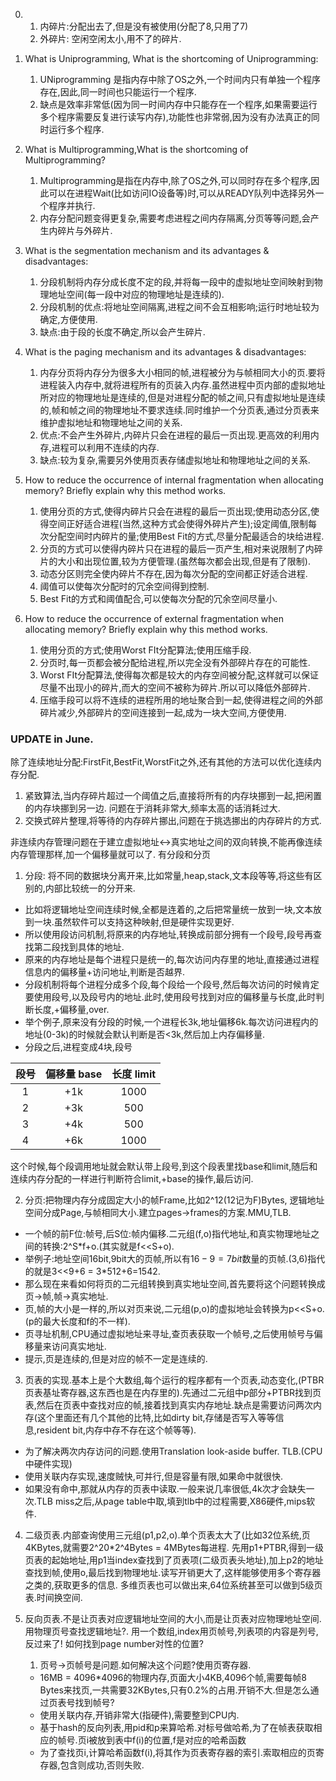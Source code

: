 <!--
 * @Github: https://github.com/Certseeds/CS302_OS
 * @Organization: SUSTech
 * @Author: nanoseeds
 * @Date: 2020-04-23 10:26:20
 * @LastEditors: nanoseeds
 * @LastEditTime: 2020-06-04 22:51:05
 * @License: CC-BY-NC-SA_V4_0 or any later version 
 -->
0. 
    1. 内碎片:分配出去了,但是没有被使用(分配了8,只用了7)
    2. 外碎片: 空闲空闲太小,用不了的碎片.
1. What is Uniprogramming, What is the shortcoming of Uniprogramming:
    1. UNiprogramming 是指内存中除了OS之外,一个时间内只有单独一个程序存在,因此,同一时间也只能运行一个程序.
    2. 缺点是效率非常低(因为同一时间内存中只能存在一个程序,如果需要运行多个程序需要反复进行读写内存),功能性也非常弱,因为没有办法真正的同时运行多个程序.

2. What is Multiprogramming,What is the shortcoming of Multiprogramming?
    1. Multiprogramming是指在内存中,除了OS之外,可以同时存在多个程序,因此可以在进程Wait(比如访问IO设备等)时,可以从READY队列中选择另外一个程序并执行.
    2. 内存分配问题变得更复杂,需要考虑进程之间内存隔离,分页等等问题,会产生内碎片与外碎片.

3. What is the segmentation mechanism and its advantages & disadvantages:
    1. 分段机制将内存分成长度不定的段,并将每一段中的虚拟地址空间映射到物理地址空间(每一段中对应的物理地址是连续的).
    2. 分段机制的优点:将地址空间隔离,进程之间不会互相影响;运行时地址较为确定,方便使用.
    3. 缺点:由于段的长度不确定,所以会产生碎片.

4. What is the paging mechanism and its advantages & disadvantages:
    1. 内存分页将内存分为很多大小相同的帧,进程被分为与帧相同大小的页.要将进程装入内存中,就将进程所有的页装入内存.虽然进程中页内部的虚拟地址所对应的物理地址是连续的,但是对进程分配的帧之间,只有虚拟地址是连续的,帧和帧之间的物理地址不要求连续.同时维护一个分页表,通过分页表来维护虚拟地址和物理地址之间的关系.
    2. 优点:不会产生外碎片,内碎片只会在进程的最后一页出现.更高效的利用内存,进程可以利用不连续的内存.
    3. 缺点:较为复杂,需要另外使用页表存储虚拟地址和物理地址之间的关系.

5. How to reduce the occurrence of internal fragmentation when allocating memory? Briefly explain why this method works.
    1. 使用分页的方式,使得内碎片只会在进程的最后一页出现;使用动态分区,使得空间正好适合进程(当然,这种方式会使得外碎片产生);设定阈值,限制每次分配空间时内碎片的量;使用Best Fit的方式,尽量分配最适合的块给进程.
    2. 分页的方式可以使得内碎片只在进程的最后一页产生,相对来说限制了内碎片的大小和出现位置,较为方便管理.(虽然每次都会出现,但是有了限制).
    3. 动态分区则完全使内碎片不存在,因为每次分配的空间都正好适合进程.
    4. 阈值可以使每次分配时的冗余空间得到控制.
    5. Best Fit的方式和阈值配合,可以使每次分配的冗余空间尽量小.
    
6. How to reduce the occurrence of external fragmentation when allocating memory? Briefly explain why this method works.
    1. 使用分页的方式;使用Worst FIt分配算法;使用压缩手段.
    2. 分页时,每一页都会被分配给进程,所以完全没有外部碎片存在的可能性.
    3. Worst FIt分配算法,使得每次都是较大的内存空间被分配,这样就可以保证尽量不出现小的碎片,而大的空间不被称为碎片.所以可以降低外部碎片.
    4. 压缩手段可以将不连续的进程所用的地址聚合到一起,使得进程之间的外部碎片减少,外部碎片的空间连接到一起,成为一块大空间,方便使用.

### UPDATE in June.

除了连续地址分配:FirstFit,BestFit,WorstFit之外,还有其他的方法可以优化连续内存分配.
1. 紧致算法,当内存碎片超过一个阈值之后,直接将所有的内存块挪到一起,把闲置的内存块挪到另一边.
   问题在于消耗非常大,频率太高的话消耗过大.
2. 交换式碎片整理,将等待的内存碎片挪出,问题在于挑选挪出的内存碎片的方式.

非连续内存管理问题在于建立虚拟地址<->真实地址之间的双向转换,不能再像连续内存管理那样,加一个偏移量就可以了.
有分段和分页
1. 分段: 将不同的数据块分离开来,比如常量,heap,stack,文本段等等,将这些有区别的,内部比较统一的分开来.
  + 比如将逻辑地址空间连续时候,全都是连着的,之后把常量统一放到一块,文本放到一块.虽然软件可以支持这种映射,但是硬件实现更好.
  + 所以使用段访问机制,将原来的内存地址,转换成前部分拥有一个段号,段号再查找第二段找到具体的地址.
  + 原来的内存地址是每个进程只是统一的,每次访问内存里的地址,直接通过进程信息内的偏移量+访问地址,判断是否越界.
  + 分段机制将每个进程分成多个段,每个段给一个段号,然后每次访问的时候肯定要使用段号,以及段号内的地址.此时,使用段号找到对应的偏移量与长度,此时判断长度,+偏移量,over.
  + 举个例子,原来没有分段的时候,一个进程长3k,地址偏移6k.每次访问进程内的地址(0-3k)的时候就会默认判断是否<3k,然后加上内存偏移量.
  + 分段之后,进程变成4块,段号 

  | 段号  | 偏移量 base | 长度 limit |
  | :---: | :---------: | :--------: |
  |   1   |     +1k     |    1000    |
  |   2   |     +3k     |    500     |
  |   3   |     +4k     |    500     |
  |   4   |     +6k     |    1000    |
  这个时候,每个段调用地址就会默认带上段号,到这个段表里找base和limit,随后和连续内存分配的一样进行判断符合limit,+base的操作,最后访问.

2. 分页:把物理内存分成固定大小的帧Frame,比如2^12(12记为F)Bytes, 逻辑地址空间分成Page,与帧相同大小.建立pages->frames的方案.MMU,TLB.
  + 一个帧的前F位:帧号,后S位:帧内偏移.二元组(f,o)指代地址,和真实物理地址之间的转换:2^S*f+o.(其实就是f<<S+o).
  + 举例子:地址空间16bit,9bit大的页帧,所以有$16-9=7bit$数量的页帧.(3,6)指代的就是3<<9+6 = 3*512+6=1542.
  + 那么现在来看如何将页的二元组转换到真实地址空间,首先要将这个问题转换成页->帧,帧->真实地址.
  + 页,帧的大小是一样的,所以对页来说,二元组(p,o)的虚拟地址会转换为p<<S+o.(p的最大长度和f的不一样).
  + 页寻址机制,CPU通过虚拟地址来寻址,查页表获取一个帧号,之后使用帧号与偏移量来访问真实地址.
  + 提示,页是连续的,但是对应的帧不一定是连续的.

3. 页表的实现.基本上是个大数组,每个运行的程序都有一个页表,动态变化,(PTBR页表基址寄存器,这东西也是在内存里的).先通过二元组中p部分+PTBR找到页表,然后在页表中查找对应的帧,接着找到真实内存地址.缺点是需要访问两次内存(这个里面还有几个其他的比特,比如dirty bit,存储是否写入等等信息,resident bit,内存中存不存在这个帧等等).
  + 为了解决两次内存访问的问题.使用Translation look-aside buffer. TLB.(CPU中硬件实现)
  + 使用关联内存实现,速度贼快,可并行,但是容量有限,如果命中就很快.
  + 如果没有命中,那就从内存的页表中读取.一般来说几率很低,4k次才会缺失一次.TLB miss之后,从page table中取,填到tlb中的过程需要,X86硬件,mips软件.

4. 二级页表.内部查询使用三元组(p1,p2,o).单个页表太大了(比如32位系统,页4KBytes,就需要2^20*2^4Bytes = 4MBytes每进程.
   先用p1+PTBR,得到一级页表的起始地址,用p1当index查找到了页表项(二级页表头地址),加上p2的地址查找到帧,使用o,最后找到物理地址.读写开销更大了,这样能够使用多个寄存器之类的,获取更多的信息.
   多维页表也可以做出来,64位系统甚至可以做到5级页表.时间换空间.

5. 反向页表.不是让页表对应逻辑地址空间的大小,而是让页表对应物理地址空间.用物理页号查找逻辑地址?.
   用一个数组,index用页帧号,列表项的内容是列号,反过来了!
   如何找到page number对性的位置?
   1. 页号->页帧号是问题.如何解决这个问题?使用页寄存器.
   + 16MB = 4096*4096的物理内存,页面大小4KB,4096个帧,需要每帧8 Bytes来找页,一共需要32KBytes,只有0.2%的占用.开销不大.但是怎么通过页表号找到帧号?
   + 使用关联内存,开销非常大(指硬件),需要整到CPU内.
   + 基于hash的反向列表,用pid和p来算哈希.对标号做哈希,为了在帧表获取相应的帧号.页i被放到表中f(i)的位置,f是对应的哈希函数
   + 为了查找页i,计算哈希函数f(i),将其作为页表寄存器的索引.索取相应的页寄存器,包含则成功,否则失败.